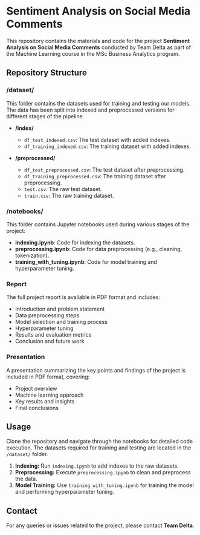 # Sentiment Analysis on Social Media Comments

This repository contains the materials and code for the project **Sentiment Analysis on Social Media Comments** conducted by Team Delta as part of the Machine Learning course in the MSc Business Analytics program.

## Repository Structure

### /dataset/
This folder contains the datasets used for training and testing our models. The data has been split into indexed and preprocessed versions for different stages of the pipeline.

- **/index/**  
  - `df_test_indexed.csv`: The test dataset with added indexes.  
  - `df_training_indexed.csv`: The training dataset with added indexes.

- **/preprocessed/**  
  - `df_test_preprocessed.csv`: The test dataset after preprocessing.  
  - `df_training_preprocessed.csv`: The training dataset after preprocessing.  
  - `test.csv`: The raw test dataset.  
  - `train.csv`: The raw training dataset.

### /notebooks/
This folder contains Jupyter notebooks used during various stages of the project:

- **indexing.ipynb**: Code for indexing the datasets.
- **preprocessing.ipynb**: Code for data preprocessing (e.g., cleaning, tokenization).
- **training_with_tuning.ipynb**: Code for model training and hyperparameter tuning.

### Report
The full project report is available in PDF format and includes:

- Introduction and problem statement
- Data preprocessing steps
- Model selection and training process
- Hyperparameter tuning
- Results and evaluation metrics
- Conclusion and future work

### Presentation
A presentation summarizing the key points and findings of the project is included in PDF format, covering:

- Project overview
- Machine learning approach
- Key results and insights
- Final conclusions

## Usage
Clone the repository and navigate through the notebooks for detailed code execution. The datasets required for training and testing are located in the `/dataset/` folder.

1. **Indexing:** Run `indexing.ipynb` to add indexes to the raw datasets.
2. **Preprocessing:** Execute `preprocessing.ipynb` to clean and preprocess the data.
3. **Model Training:** Use `training_with_tuning.ipynb` for training the model and performing hyperparameter tuning.

## Contact
For any queries or issues related to the project, please contact **Team Delta**.

